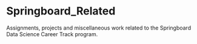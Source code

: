 # Springboard_Related

Assignments, projects and miscellaneous work related to the Springboard Data Science Career Track program.
